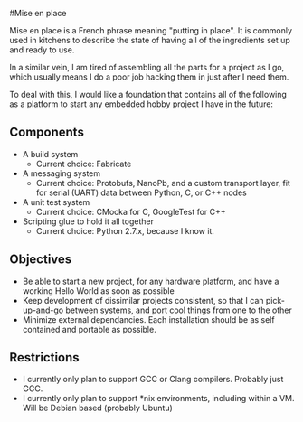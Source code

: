 #Mise en place

Mise en place is a French phrase meaning "putting in place". It is commonly used in kitchens to describe the state of having all of the ingredients set up and ready to use.

In a similar vein, I am tired of assembling all the parts for a project as I go, which usually means I do a poor job hacking them in just after I need them.

To deal with this, I would like a foundation that contains all of the following as a platform to start any embedded hobby project I have in the future:

## Components

* A build system
    * Current choice: Fabricate
* A messaging system
    * Current choice: Protobufs, NanoPb, and a custom transport layer, fit for serial (UART) data between Python, C, or C++ nodes
* A unit test system
    * Current choice: CMocka for C, GoogleTest for C++
* Scripting glue to hold it all together
    * Current choice: Python 2.7.x, because I know it.

## Objectives

* Be able to start a new project, for any hardware platform, and have a working Hello World as soon as possible
* Keep development of dissimilar projects consistent, so that I can pick-up-and-go between systems, and port cool things from one to the other
* Minimize external dependancies. Each installation should be as self contained and portable as possible.

## Restrictions

* I currently only plan to support GCC or Clang compilers. Probably just GCC.
* I currently only plan to support *nix environments, including within a VM. Will be Debian based (probably Ubuntu)
